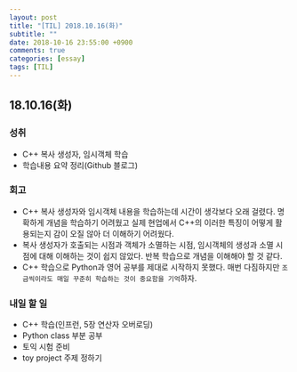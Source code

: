 ```yaml
---
layout: post
title: "[TIL] 2018.10.16(화)"
subtitle: ""
date: 2018-10-16 23:55:00 +0900
comments: true
categories: [essay]
tags: [TIL]
---
```


## 18.10.16(화)
### 성취
  - C++ 복사 생성자, 임시객체 학습
  - 학습내용 요약 정리(Github 블로그)

### 회고
  - C++ 복사 생성자와 임시객체 내용을 학습하는데 시간이 생각보다 오래 걸렸다. 명확하게 개념을 학습하기 어려웠고 실제 현업에서 C++의 이러한 특징이 어떻게 활용되는지 감이 오질 않아 더 이해하기 어려웠다.
  - 복사 생성자가 호출되는 시점과 객체가 소멸하는 시점, 임시객체의 생성과 소멸 시점에 대해 이해하는 것이 쉽지 않았다. 반복 학습으로 개념을 이해해야 할 것 같다.
  - C++ 학습으로 Python과 영어 공부를 제대로 시작하지 못했다. 매번 다짐하지만 `조금씩이라도 매일 꾸준히 학습하는 것이 중요함을 기억`하자.

### 내일 할 일
  - C++ 학습(인프런, 5장 연산자 오버로딩)
  - Python class 부분 공부
  - 토익 시험 준비
  - toy project 주제 정하기
